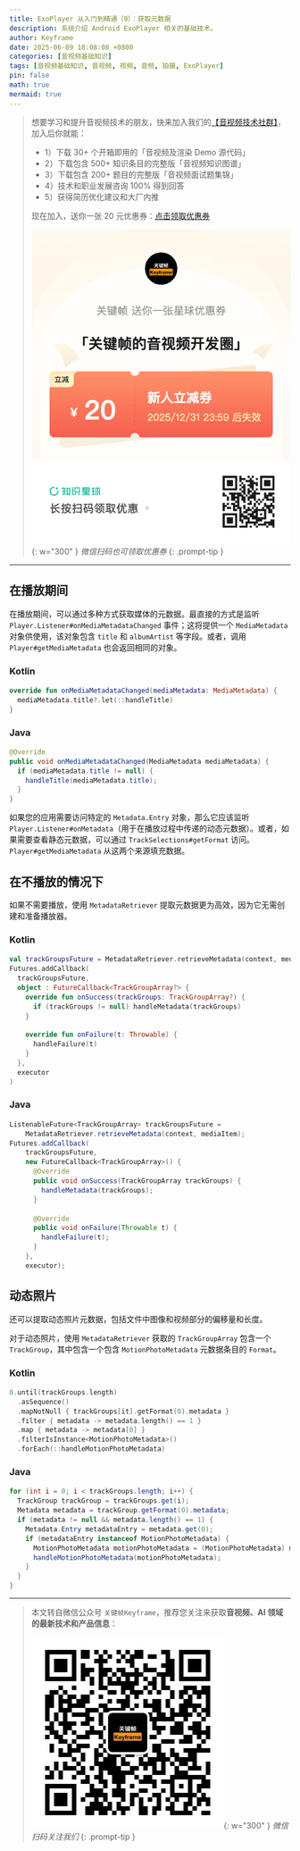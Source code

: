 ```yaml
---
title: ExoPlayer 从入门到精通（9）：获取元数据
description: 系统介绍 Android ExoPlayer 相关的基础技术。
author: Keyframe
date: 2025-06-09 18:08:08 +0800
categories: [音视频基础知识]
tags: [音视频基础知识, 音视频, 视频, 音频, 拍摄, ExoPlayer]
pin: false
math: true
mermaid: true
---
```


>想要学习和提升音视频技术的朋友，快来加入我们的<a href="https://t.zsxq.com/jRprT" target="_blank" rel="noopener noreferrer">【音视频技术社群】</a>，加入后你就能：
>
>- 1）下载 30+ 个开箱即用的「音视频及渲染 Demo 源代码」
>- 2）下载包含 500+ 知识条目的完整版「音视频知识图谱」
>- 3）下载包含 200+ 题目的完整版「音视频面试题集锦」
>- 4）技术和职业发展咨询 100% 得到回答
>- 5）获得简历优化建议和大厂内推
>  
>现在加入，送你一张 20 元优惠券：<a href="https://t.zsxq.com/jRprT" target="_blank" rel="noopener noreferrer">点击领取优惠券</a>
>
>![知识星球新人优惠券](assets/img/keyframe-zsxq-coupon.png){: w="300" }
>_微信扫码也可领取优惠券_
{: .prompt-tip }

---


## 在播放期间

在播放期间，可以通过多种方式获取媒体的元数据。最直接的方式是监听 `Player.Listener#onMediaMetadataChanged` 事件；这将提供一个 `MediaMetadata` 对象供使用，该对象包含 `title` 和 `albumArtist` 等字段。或者，调用 `Player#getMediaMetadata` 也会返回相同的对象。

### Kotlin

```kotlin
override fun onMediaMetadataChanged(mediaMetadata: MediaMetadata) {
  mediaMetadata.title?.let(::handleTitle)
}
```

### Java

```java
@Override
public void onMediaMetadataChanged(MediaMetadata mediaMetadata) {
  if (mediaMetadata.title != null) {
    handleTitle(mediaMetadata.title);
  }
}
```

如果您的应用需要访问特定的 `Metadata.Entry` 对象，那么它应该监听 `Player.Listener#onMetadata`（用于在播放过程中传递的动态元数据）。或者，如果需要查看静态元数据，可以通过 `TrackSelections#getFormat` 访问。`Player#getMediaMetadata` 从这两个来源填充数据。

## 在不播放的情况下

如果不需要播放，使用 `MetadataRetriever` 提取元数据更为高效，因为它无需创建和准备播放器。

### Kotlin

```kotlin
val trackGroupsFuture = MetadataRetriever.retrieveMetadata(context, mediaItem)
Futures.addCallback(
  trackGroupsFuture,
  object : FutureCallback<TrackGroupArray?> {
    override fun onSuccess(trackGroups: TrackGroupArray?) {
      if (trackGroups != null) handleMetadata(trackGroups)
    }

    override fun onFailure(t: Throwable) {
      handleFailure(t)
    }
  },
  executor
)
```

### Java

```java
ListenableFuture<TrackGroupArray> trackGroupsFuture =
    MetadataRetriever.retrieveMetadata(context, mediaItem);
Futures.addCallback(
    trackGroupsFuture,
    new FutureCallback<TrackGroupArray>() {
      @Override
      public void onSuccess(TrackGroupArray trackGroups) {
        handleMetadata(trackGroups);
      }

      @Override
      public void onFailure(Throwable t) {
        handleFailure(t);
      }
    },
    executor);
```

## 动态照片

还可以提取动态照片元数据，包括文件中图像和视频部分的偏移量和长度。

对于动态照片，使用 `MetadataRetriever` 获取的 `TrackGroupArray` 包含一个 `TrackGroup`，其中包含一个包含 `MotionPhotoMetadata` 元数据条目的 `Format`。

### Kotlin

```kotlin
0.until(trackGroups.length)
  .asSequence()
  .mapNotNull { trackGroups[it].getFormat(0).metadata }
  .filter { metadata -> metadata.length() == 1 }
  .map { metadata -> metadata[0] }
  .filterIsInstance<MotionPhotoMetadata>()
  .forEach(::handleMotionPhotoMetadata)
```

### Java

```java
for (int i = 0; i < trackGroups.length; i++) {
  TrackGroup trackGroup = trackGroups.get(i);
  Metadata metadata = trackGroup.getFormat(0).metadata;
  if (metadata != null && metadata.length() == 1) {
    Metadata.Entry metadataEntry = metadata.get(0);
    if (metadataEntry instanceof MotionPhotoMetadata) {
      MotionPhotoMetadata motionPhotoMetadata = (MotionPhotoMetadata) metadataEntry;
      handleMotionPhotoMetadata(motionPhotoMetadata);
    }
  }
}
```

---

> 本文转自微信公众号 `关键帧Keyframe`，推荐您关注来获取**音视频、AI 领域的最新技术和产品信息**：
>
>![微信公众号](assets/img/keyframe-mp.jpg){: w="300" }
>_微信扫码关注我们_
{: .prompt-tip }

